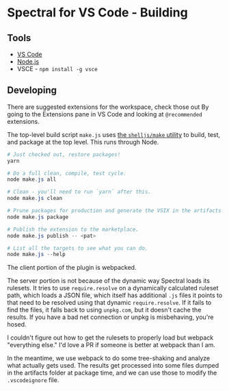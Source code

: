 # Spectral for VS Code - Building

## Tools

- [VS Code](https://code.visualstudio.com/)
- [Node.js](https://nodejs.org/)
- VSCE - `npm install -g vsce`

## Developing

There are suggested extensions for the workspace, check those out By going to the Extensions pane in VS Code and looking at `@recommended` extensions.

The top-level build script `make.js` uses [the `shelljs/make` utility](https://github.com/shelljs/shelljs/wiki/The-make-utility) to build, test, and package at the top level. This runs through Node.

```powershell
# Just checked out, restore packages!
yarn

# Do a full clean, compile, test cycle.
node make.js all

# Clean - you'll need to run `yarn` after this.
node make.js clean

# Prune packages for production and generate the VSIX in the artifacts folder.
node make.js package

# Publish the extension to the marketplace.
node make.js publish -- <pat>

# List all the targets to see what you can do.
node make.js --help
```

The client portion of the plugin is webpacked.

The server portion is not because of the dynamic way Spectral loads its rulesets. It tries to use `require.resolve` on a dynamically calculated ruleset path, which loads a JSON file, which itself has additional `.js` files it points to that need to be resolved using that dynamic `require.resolve`. If it fails to find the files, it falls back to using `unpkg.com`, but it doesn't cache the results. If you have a bad net connection or unpkg is misbehaving, you're hosed.

I couldn't figure out how to get the rulesets to properly load but webpack "everything else." I'd love a PR if someone is better at webpack than I am.

In the meantime, we use webpack to do some tree-shaking and analyze what actually gets used. The results get processed into some files dumped in the artifacts folder at package time, and we can use those to modify the `.vscodeignore` file.
